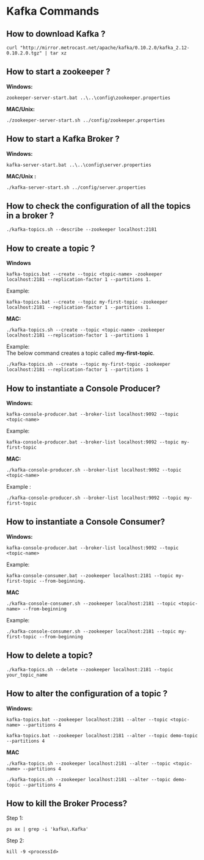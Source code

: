 # Kafka Commands

## How to download Kafka ?

```
curl "http://mirror.metrocast.net/apache/kafka/0.10.2.0/kafka_2.12-0.10.2.0.tgz" | tar xz
```

## How to start a zookeeper ?

**Windows:**

```
zookeeper-server-start.bat ..\..\config\zookeeper.properties
```

**MAC/Unix:**

```
./zookeeper-server-start.sh ../config/zookeeper.properties
```
## How to start a Kafka Broker ?

**Windows:**

```
kafka-server-start.bat ..\..\config\server.properties
```

**MAC/Unix :**

```
./kafka-server-start.sh ../config/server.properties
```

## How to check the configuration of all the topics in a broker ?

```
./kafka-topics.sh --describe --zookeeper localhost:2181
```

## How to create a topic ?
**Windows**
```
kafka-topics.bat --create --topic <topic-name> -zookeeper localhost:2181 --replication-factor 1 --partitions 1.
```
Example:  

```
kafka-topics.bat --create --topic my-first-topic -zookeeper localhost:2181 --replication-factor 1 --partitions 1.
```

**MAC:**  
```
./kafka-topics.sh --create --topic <topic-name> -zookeeper localhost:2181 --replication-factor 1 --partitions 1

```

Example:  
The below command creates a topic called **my-first-topic**.
```
./kafka-topics.sh --create --topic my-first-topic -zookeeper localhost:2181 --replication-factor 1 --partitions 1
```

## How to instantiate a Console Producer?

**Windows:**
```
kafka-console-producer.bat --broker-list localhost:9092 --topic <topic-name>
```

Example:  
```
kafka-console-producer.bat --broker-list localhost:9092 --topic my-first-topic
```

**MAC:**  
```
./kafka-console-producer.sh --broker-list localhost:9092 --topic <topic-name>
```

Example :

```
./kafka-console-producer.sh --broker-list localhost:9092 --topic my-first-topic
```

## How to instantiate a Console Consumer?

**Windows:**
```
kafka-console-producer.bat --broker-list localhost:9092 --topic <topic-name>
```

Example:  
```
kafka-console-consumer.bat --zookeeper localhost:2181 --topic my-first-topic --from-beginning.

```

**MAC**  
```
./kafka-console-consumer.sh --zookeeper localhost:2181 --topic <topic-name> --from-beginning
```

Example:  
```
./kafka-console-consumer.sh --zookeeper localhost:2181 --topic my-first-topic --from-beginning
```

## How to delete a topic?

```
./kafka-topics.sh --delete --zookeeper localhost:2181 --topic your_topic_name
```

## How to alter the configuration of a topic ?

**Windows:**

```
kafka-topics.bat --zookeeper localhost:2181 --alter --topic <topic-name> --partitions 4
```

```
kafka-topics.bat --zookeeper localhost:2181 --alter --topic demo-topic --partitions 4
```

**MAC**  

```
./kafka-topics.sh --zookeeper localhost:2181 --alter --topic <topic-name> --partitions 4
```

```
./kafka-topics.sh --zookeeper localhost:2181 --alter --topic demo-topic --partitions 4
```
## How to kill the Broker Process?

Step 1:   
```
ps ax | grep -i 'kafka\.Kafka'
```

Step 2:  

```
kill -9 <processId>
```
